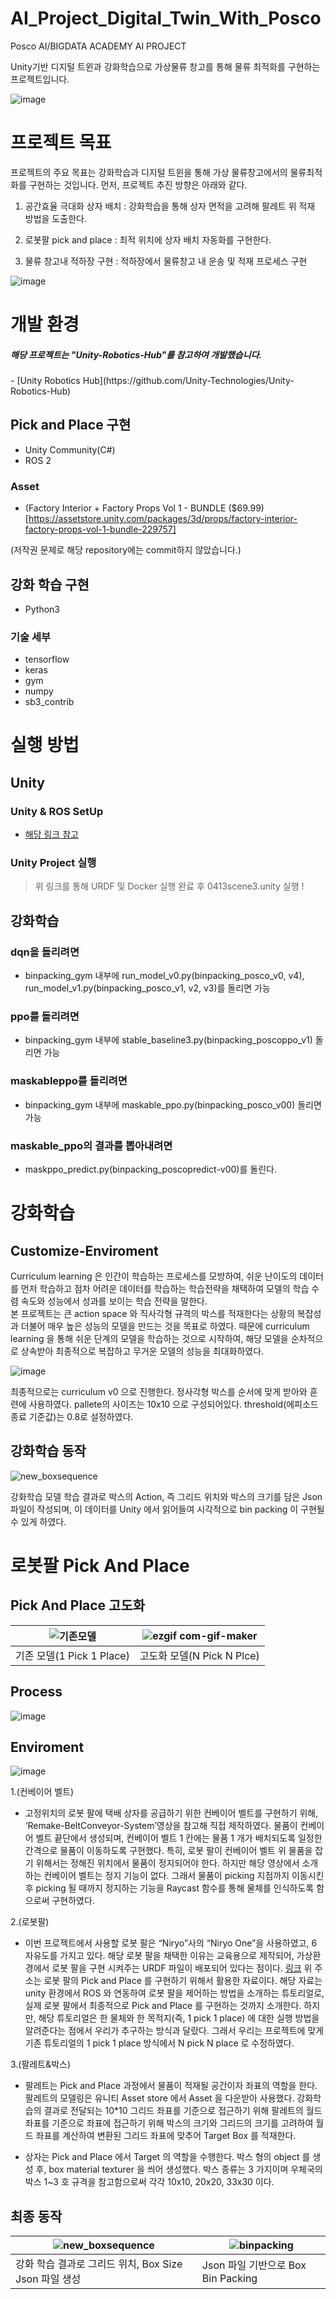 # AI_Project_Digital_Twin_With_Posco

Posco AI/BIGDATA ACADEMY AI PROJECT

Unity기반 디지털 트윈과 강화학습으로 가상물류 창고를 통해 물류 최적화를 구현하는 프로젝트입니다. </br>


![image](https://github.com/XgitalBounce/AI_DT_UnityProject/assets/60294084/b75646a6-addf-4af9-b7c8-9e4ae0544200)



# 프로젝트 목표


프로젝트의 주요 목표는 강화학습과 디지털 트윈을 통해 가상 물류창고에서의 물류최적화를 구현하는 것입니다.
먼저, 프로젝트 추진 방향은 아래와 같다.

1) 공간효율 극대화 상자 배치
: 강화학습을 통해 상자 면적을 고려해 팔레트 위 적재 방법을 도출한다.

2) 로봇팔 pick and place
: 최적 위치에 상자 배치 자동화를 구현한다.

3) 물류 창고내 적하장 구현
: 적하장에서 물류창고 내 운송 및 적재 프로세스 구현

![image](https://github.com/XgitalBounce/AI_DT_UnityProject/assets/60294084/94c0e348-39fc-4930-a204-b7a5e6ed6e2f)


# 개발 환경

<h5> 해당 프로젝트는 "Unity-Robotics-Hub"를 참고하여 개발했습니다.</h5>
- [Unity Robotics Hub](https://github.com/Unity-Technologies/Unity-Robotics-Hub)

## Pick and Place 구현 
- Unity Community(C#)
- ROS 2

### Asset
- (Factory Interior + Factory Props Vol 1 - BUNDLE ($69.99)[https://assetstore.unity.com/packages/3d/props/factory-interior-factory-props-vol-1-bundle-229757]

(저작권 문제로 해당 repository에는 commit하지 않았습니다.)

## 강화 학습 구현
- Python3

### 기술 세부
- tensorflow
- keras
- gym
- numpy
- sb3_contrib

# 실행 방법

## Unity

### Unity & ROS SetUp
- [해당 링크 참고](https://github.com/Unity-Technologies/Unity-Robotics-Hub/blob/main/tutorials/pick_and_place/README.md)

### Unity Project 실행
> 위 링크를 통해 URDF 및 Docker 실행 완료 후 0413scene3.unity 실행 ! 

## 강화학습

### dqn을 돌리려면

- binpacking_gym 내부에 run_model_v0.py(binpacking_posco_v0, v4), run_model_v1.py(binpacking_posco_v1, v2, v3)를 돌리면 가능

### ppo를 돌리려면

- binpacking_gym 내부에 stable_baseline3.py(binpacking_poscoppo_v1) 돌리면 가능

### maskableppo를 돌리려면

- binpacking_gym 내부에 maskable_ppo.py(binpacking_posco_v00) 돌리면 가능

### maskable_ppo의 결과를 뽑아내려면

- maskppo_predict.py(binpacking_poscopredict-v00)를 돌린다.

# 강화학습
## Customize-Enviroment
Curriculum learning 은 인간이 학습하는 프로세스를 모방하여, 쉬운 난이도의 데이터를 먼저
학습하고 점차 어려운 데이터를 학습하는 학습전략을 채택하여 모델의 학습 수렴 속도와
성능에서 성과를 보이는 학습 전략을 말한다.</br>
본 프로젝트는 큰 action space 와 직사각형 규격의 박스를 적재한다는 상황의 복잡성과 더불어
매우 높은 성능의 모델을 만드는 것을 목표로 하였다. 때문에 curriculum learning 을 통해 쉬운
단계의 모델을 학습하는 것으로 시작하여, 해당 모델을 순차적으로 상속받아 최종적으로
복잡하고 무거운 모델의 성능을 최대화하였다.

![image](https://github.com/XgitalBounce/AI_DT_UnityProject/assets/60294084/7aeb9004-35af-4de5-ae84-14e4dde2c3c4)

최종적으로는 curriculum v0 으로 진행한다. 정사각형 박스를 순서에 맞게 받아와 훈련에 사용하였다. pallete의 사이즈는 10x10
으로 구성되어있다. threshold(에피소드 종료 기준값)는 0.8로 설정하였다.

## 강화학습 동작
![new_boxsequence](https://github.com/XgitalBounce/AI_DT_UnityProject/assets/60294084/a76b1e49-677a-4d34-8d07-3739fb32b347)

강화학습 모델 학습 결과로 박스의 Action, 즉 그리드 위치와 박스의 크기를 담은 Json 파일이 작성되며,
이 데이터를 Unity 에서 읽어들여 시각적으로 bin packing 이 구현될 수 있게 하였다.

# 로봇팔 Pick And Place 
## Pick And Place 고도화
![기존모델](https://github.com/XgitalBounce/AI_DT_UnityProject/assets/60294084/f4a7f570-7896-4173-b39e-30a36d9e35bf)|![ezgif com-gif-maker](https://github.com/XgitalBounce/AI_DT_UnityProject/assets/60294084/56c2d5aa-5d42-4e8c-94e0-b12de7bb36a9)
|---|---|
|기존 모델(1 Pick 1 Place)|고도화 모델(N Pick N Plce)|
## Process
![image](https://github.com/XgitalBounce/AI_DT_UnityProject/assets/60294084/402807b6-648a-43e6-aa59-1cdae1212e42)


## Enviroment
![image](https://github.com/XgitalBounce/AI_DT_UnityProject/assets/60294084/db15ad83-7448-4c05-b341-d55c09fbb5b8)

1.(컨베이어 벨트) 
- 고정위치의 로봇 팔에 택배 상자를 공급하기 위한 컨베이어 벨트를 구현하기 위해, ‘Remake-BeltConveyor-System’영상을 참고해 직접 제작하였다. 물품이 컨베이어 벨트 끝단에서 생성되며,
컨베이어 벨트 1 칸에는 물품 1 개가 배치되도록 일정한 간격으로 물품이 이동하도록 구현했다.
특히, 로봇 팔이 컨베이어 벨트 위 물품을 잡기 위해서는 정해진 위치에서 물품이 정지되어야 한다.
하지만 해당 영상에서 소개하는 컨베이어 벨트는 정지 기능이 없다. 그래서 물품이 picking
지점까지 이동시킨 후 picking 될 때까지 정지하는 기능을 Raycast 함수를 통해 물체를 인식하도록
함으로써 구현하였다. 

2.(로봇팔) 
- 이번 프로젝트에서 사용할 로봇 팔은 “Niryo”사의 “Niryo One”을 사용하였고, 6 자유도를 가지고 있다. 해당 로봇
팔을 채택한 이유는 교육용으로 제작되어, 가상환경에서 로봇 팔을 구현 시켜주는 URDF 파일이
배포되어 있다는 점이다.
[링크](https://github.com/Unity-Technologies/Unity-Robotics-Hub)
위 주소는 로봇 팔의 Pick and Place 를 구현하기 위해서 활용한 자료이다. 해당 자료는 unity
환경에서 ROS 와 연동하여 로봇 팔을 제어하는 방법을 소개하는 튜토리얼로, 실제 로봇 팔에서
최종적으로 Pick and Place 를 구현하는 것까지 소개한다. 하지만, 해당 튜토리얼은 한 물체와 한
목적지(즉, 1 pick 1 place) 에 대한 실행 방법을 알려준다는 점에서 우리가 추구하는 방식과 달랐다.
그래서 우리는 프로젝트에 맞게 기존 튜토리얼의 1 pick 1 place 방식에서 N pick N place 로
수정하였다.

3.(팔레트&박스) 
- 팔레트는 Pick and Place 과정에서 물품이 적재될 공간이자 좌표의 역할을 한다.
팔레트의 모델링은 유니티 Asset store 에서 Asset 을 다운받아 사용했다. 강화학습의 결과로
전달되는 10*10 그리드 좌표를 기준으로 접근하기 위해 팔레트의 월드 좌표를 기준으로 좌표에
접근하기 위해 박스의 크기와 그리드의 크기를 고려하여 월드 좌표를 계산하여 변환된 그리드
좌표에 맞추어 Target Box 를 적재한다.

- 상자는 Pick and Place 에서 Target 의 역할을 수행한다. 박스 형의 object 를 생성 후, box material
texturer 을 씌어 생성했다. 박스 종류는 3 가지이며 우체국의 박스 1~3 호 규격을 참고함으로써
각각 10x10, 20x20, 33x30 이다.

## 최종 동작
![new_boxsequence](https://github.com/XgitalBounce/AI_DT_UnityProject/assets/60294084/a76b1e49-677a-4d34-8d07-3739fb32b347)|![binpacking](https://github.com/XgitalBounce/AI_DT_UnityProject/assets/60294084/673c5a41-b754-4e68-9017-71018be248a4)
|---|---|
|강화 학습 결과로 그리드 위치, Box Size Json 파일 생성|Json 파일 기반으로 Box Bin Packing| 




## 

